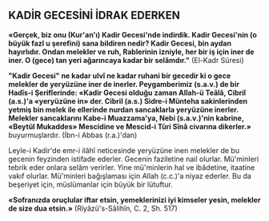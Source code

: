 ## KADİR GECESİNİ İDRAK EDERKEN

**«Gerçek, biz onu (Kur'an'ı) Kadir Gecesi'nde indirdik. Kadir Gecesi'nin (o büyük fazl u şerefini) sana bildiren nedir? Kadir Gecesi, bin aydan hayırlıdır. Ondan melekler ve ruh, Rablerinin izniyle, her bir iş için iner de iner. O (gece) tan yeri ağarıncaya kadar bir selâmdır."** (El-Kadr Süresi)

**"Kadir Gecesi" ne kadar ulvî ne kadar ru­hani bir gecedir ki o gece melekler de yeryü­züne iner de inerler. Peygamberimiz (s.a.v.) de bir Hadîs-i Şeriflerinde: «Kadir Gecesi olduğu zaman Allah-ü Teâlâ, Cibril (a.s.)'a «yeryüzüne in» der. Cibril (a.s.) Sidre-i Münteha sakinlerinden yetmiş bin melek ile ellerinde nurdan sancaklarla yeryüzüne inerler. Melekler sancak­larını Kabe-i Muazzama'ya, Nebi (s.a.v.)'nin kabrine, «Beytül Mukaddes» Mescidine ve Mescid-i Tûri Sînâ civarına dikerler.»** buyurmuşlar­dır. (İbn-i Abbas (r.a.)'dan)

Leyle-i Kadir'de emr-i ilâhî neticesinde yer­yüzüne inen melekler de bu gecenin feyzinden istifade ederler. Gecenin faziletine nail olurlar. Mü'minleri tebrik eder onlara selâm verirler. Yine mü'minlerin hal ve ibâdetine, itaatine va­kıf olurlar. Mü'minleri bağışlaması için Allah (c.c.)'a niyaz ederler. Bu da beşeriyet için, müslümanlar için büyük bir lütuftur.

**«Sofranızda oruçlular iftar etsin, yemekleri­nizi iyi kimseler yesin, melekler de size dua etsin.»** (Riyâzü's-Sâlihîn, C. 2, Sh. 517)
